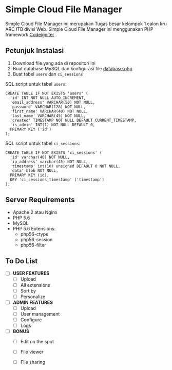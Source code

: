# Simple Cloud File Manager

Simple Cloud File Manager ini merupakan Tugas besar kelompok 1 calon kru ARC ITB divisi Web.
Simple Cloud File Manager ini menggunakan PHP framework [Codeigniter](http://www.codeigniter.com) .

## Petunjuk Instalasi

1. Download file yang ada di repositori ini
2. Buat database MySQL dan konfigurasi file [database.php](application/config/database.php)
3. Buat tabel `users` dan `ci_sessions`

SQL script untuk tabel `users`:

    CREATE TABLE IF NOT EXISTS 'users' (
      'id' INT NOT NULL AUTO_INCREMENT,
      'email_address' VARCHAR(50) NOT NULL,
      'password' VARCHAR(128) NOT NULL,
      'first_name' VARCHAR(40) NOT NULL,
      'last_name' VARCHAR(45) NOT NULL,
      'created' TIMESTAMP NOT NULL DEFAULT CURRENT_TIMESTAMP,
      'is_admin' INT(1) NOT NULL DEFAULT 0,
      PRIMARY KEY ('id')
    );

SQL script untuk tabel `ci_sessions`:

    CREATE TABLE IF NOT EXISTS 'ci_sessions' (
      'id' varchar(40) NOT NULL,
      'ip_address' varchar(45) NOT NULL,
      'timestamp' int(10) unsigned DEFAULT 0 NOT NULL,
      'data' blob NOT NULL,
      PRIMARY KEY (id),
      KEY 'ci_sessions_timestamp' ('timestamp')
    );

## Server Requirements

* Apache 2 atau Nginx
* PHP 5.6
* MySQL
* PHP 5.6 Extensions:
  * php56-ctype
  * php56-session
  * php56-filter

## To Do List

- [ ] **USER FEATURES**
  - [ ] Upload
  - [ ] All extensions
  - [ ] Sort by
  - [ ] Personalize
- [ ] **ADMIN FEATURES**
  - [ ] Upload
  - [ ] User management
  - [ ] Configure
  - [ ] Logs
- [ ] **BONUS**
  - [ ] Edit on the spot
  - [ ] File viewer
  - [ ] File sharing


